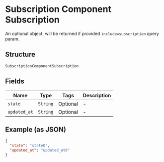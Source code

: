 
# Subscription Component Subscription

An optional object, will be returned if provided `include=subscription` query param.

## Structure

`SubscriptionComponentSubscription`

## Fields

| Name | Type | Tags | Description |
|  --- | --- | --- | --- |
| `state` | `String` | Optional | - |
| `updated_at` | `String` | Optional | - |

## Example (as JSON)

```json
{
  "state": "state0",
  "updated_at": "updated_at0"
}
```

